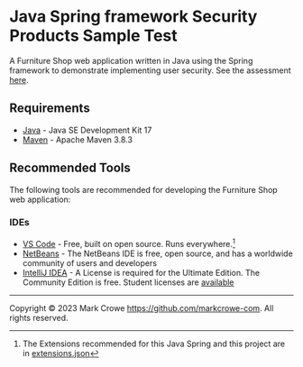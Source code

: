 
# Java Spring framework Security Products Sample Test

A Furniture Shop web application written in Java using the Spring framework to demonstrate implementing user security. See the assessment [here](./docs/assessment.md).

## Requirements

- [Java](https://www.oracle.com/java/technologies/javase-jdk17-downloads.html) - Java SE Development Kit 17
- [Maven](https://maven.apache.org/download.cgi) - Apache Maven 3.8.3

## Recommended Tools

The following tools are recommended for developing the Furniture Shop web application:

### IDEs

- [VS Code](https://code.visualstudio.com/) - Free, built on open source. Runs everywhere.[^vs-code]
- [NetBeans](https://netbeans.apache.org/) - The NetBeans IDE is free, open source, and has a worldwide community of users and developers
- [IntelliJ IDEA](https://www.jetbrains.com/idea/) - A License is required for the Ultimate Edition.  The Community Edition is free. Student licenses are [available](https://www.jetbrains.com/student/)

[^vs-code]: The Extensions recommended for this Java Spring and this project are in [extensions.json](./.vscode/extensions.json)

---
Copyright &copy; 2023 Mark Crowe <https://github.com/markcrowe-com>. All rights reserved.
